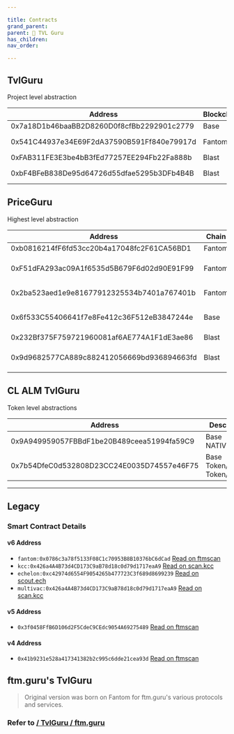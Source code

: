 ```yaml
---

title: Contracts
grand_parent:
parent: 💸 TVL Guru
has_children:
nav_order:

---
```


## TvlGuru
Project level abstraction

Address                                    | Blockchain | Description
------------------------------------------ | -----------|----------------------
0x7a18D1b46baaBB2D8260D0f8cfBb2292901c2779 | Base       | Tvl Guru v8
0x541C44937e34E69F2dA37590B591Ff840e79917d | Fantom     | TvlGuru v18 (PriceGuru_v2)
0xFAB311FE3E3be4bB3fEd77257EE294Fb22Fa888b | Blast		| TvlGuru v8
0xbF4BFeB838De95d64726d55dfae5295b3DFb4B4B | Blast		| TvlGuru v18 (PriceGuru_v2)

## PriceGuru
Highest level abstraction

Address                                    | Chain		| Description
------------------------------------------ | ---------- | ------------------------
0xb0816214fF6fd53cc20b4a17048fc2F61CA56BD1 | Fantom     | Hub (Proxy) v1
0xF51dFA293ac09A1f6535d5B679F6d02d90E91F99 | Fantom 	| Implementation v1 [deprecated]
0x2ba523aed1e9e81677912325534b7401a767401b | Fantom 	| Implementation v2
0x6f533C55406641f7e8Fe412c36F512eB3847244e | Base 		| Implementation v1 [deprecated]
0x232Bf375F759721960081af6AE774A1F1dE3ae86 | Blast	    | Hub (Proxy)
0x9d9682577CA889c882412056669bd936894663fd | Blast		| Implementation v3 = PriceGuru_v3


## CL ALM TvlGuru
Token level abstractions

Address                                    | Description
------------------------------------------ | ----------------------------------
0x9A949959057FBBdF1be20B489ceea51994fa59C9 | Base NATIVE/USD6
0x7b54DfeC0d532808D23CC24E0035D74557e46F75 | Base Token/Native, Token/Usd6


---

## Legacy
### Smart Contract Details
#### v6 Address
- `fantom:0x0786c3a78f5133F08C1c70953B8B10376bC6dCad` [Read on ftmscan](https://ftmscan.com/address/0x0786c3a78f5133F08C1c70953B8B10376bC6dCad#readContract)
- `kcc:0x426a4A4B73d4CD173C9aB78d18c0d79d1717eaA9` [Read on scan.kcc](https://scan.kcc.io/address/0x426a4A4B73d4CD173C9aB78d18c0d79d1717eaA9/read-contracts)
- `echelon:0xc42974d6554F9054265b477723C3f689d8699239` [Read on scout.ech](https://scout.ech.netowork/address/0xc42974d6554F9054265b477723C3f689d8699239/read-contracts)
- `multivac:0x426a4A4B73d4CD173C9aB78d18c0d79d1717eaA9` [Read on scan.kcc](https://scan.kcc.io/address/0x426a4A4B73d4CD173C9aB78d18c0d79d1717eaA9/read-contracts)

#### v5 Address
- `0x3f0458FfB6D106d2F5CdeC9CEdc9054A69275489` [Read on ftmscan](https://ftmscan.com/address/0x3f0458FfB6D106d2F5CdeC9CEdc9054A69275489#readContract)

#### v4 Address
- `0x41b9231e528a417341382b2c995c6dde21cea93d` [Read on ftmscan](https://ftmscan.com/address/0x41b9231e528a417341382b2c995c6dde21cea93d#readContract)

## ftm.guru's TvlGuru
> Original version was born on Fantom for ftm.guru's various protocols and services.

### Refer to [ / TvlGuru / ftm.guru](./ftmguru)

